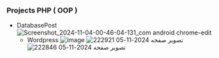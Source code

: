 ### Projects PHP ( OOP )
* DatabasePost
  ![Screenshot_2024-11-04-00-46-04-131_com android chrome-edit](https://github.com/user-attachments/assets/3ba71723-cf20-4b40-ac61-e6e246f8f2e9)
  * Wordpress
    ![image](https://github.com/user-attachments/assets/cabda051-2585-4855-bc0b-970da4861a56)
    ![تصویر صفحه 2024-11-05 222921](https://github.com/user-attachments/assets/c0bbf1c7-1151-4b40-9c7a-b3df971b0ef4)
![تصویر صفحه 2024-11-05 222846](https://github.com/user-attachments/assets/ee7d438f-8254-49a6-8cb7-5aac7bfb074e)
